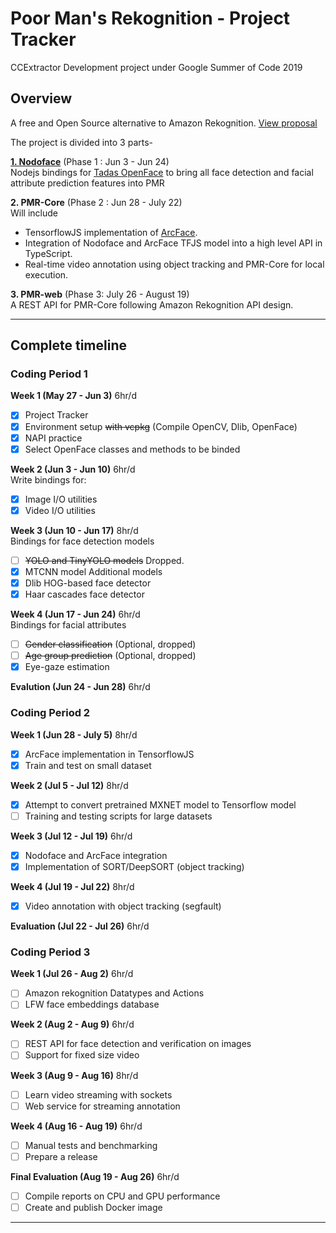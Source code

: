 # Poor Man's Rekognition - Project Tracker   
CCExtractor Development project under Google Summer of Code 2019  

## Overview
A free and Open Source alternative to Amazon Rekognition.
[View proposal](https://github.com/sziraqui/pmr-gsoc-tracker/blob/master/Proposal-PMR-CCExtractor.pdf)   

The project is divided into 3 parts-    

[**1. Nodoface**](https://github.com/sziraqui/nodoface) (Phase 1 : Jun 3 - Jun 24)  
Nodejs bindings for [Tadas OpenFace](https://github.com/TadasBaltrusaitis/OpenFace) to bring all face detection and facial attribute prediction features into PMR   

**2. PMR-Core** (Phase 2 : Jun 28 - July 22)    
Will include    
- TensorflowJS implementation of [ArcFace](https://github.com/deepinsight/insightface).
- Integration of Nodoface and ArcFace TFJS model into a high level API in TypeScript.   
- Real-time video annotation using object tracking and PMR-Core for local execution.    

**3. PMR-web**  (Phase 3: July 26 - August 19)    
A REST API for PMR-Core following Amazon Rekognition API design.  
 
---
## Complete timeline
### Coding Period 1 
**Week 1 (May 27 - Jun 3)** 6hr/d
- [x] Project Tracker
- [x] Environment setup ~~with vcpkg~~ (Compile OpenCV, Dlib, OpenFace)
- [x] NAPI practice
- [x] Select OpenFace classes and methods to be binded

**Week 2 (Jun 3 - Jun 10)** 6hr/d   
Write bindings for:
- [x] Image I/O utilities
- [x] Video I/O utilities

**Week 3 (Jun 10 - Jun 17)** 8hr/d  
Bindings for face detection models
- [ ] ~~YOLO and TinyYOLO models~~ Dropped.
- [x] MTCNN model
Additional models
- [x] Dlib HOG-based face detector
- [x] Haar cascades face detector

**Week 4 (Jun 17 - Jun 24)** 6hr/d  
Bindings for facial attributes
- [ ] ~~Gender classification~~ (Optional, dropped)
- [ ] ~~Age group prediction~~ (Optional, dropped)
- [x] Eye-gaze estimation

**Evalution (Jun 24 - Jun 28)** 6hr/d

### Coding Period 2
**Week 1 (Jun 28 - July 5)** 8hr/d
- [x] ArcFace implementation in TensorflowJS 
- [x] Train and test on small dataset 

**Week 2 (Jul 5 - Jul 12)** 8hr/d
- [x] Attempt to convert pretrained MXNET model to Tensorflow model
- [ ] Training and testing scripts for large datasets

**Week 3 (Jul 12 - Jul 19)** 6hr/d
- [x] Nodoface and ArcFace integration
- [x] Implementation of SORT/DeepSORT (object tracking)

**Week 4 (Jul 19 - Jul 22)** 8hr/d
- [x] Video annotation with object tracking (segfault)

**Evaluation (Jul 22 - Jul 26)** 6hr/d

### Coding Period 3
**Week 1 (Jul 26 - Aug 2)** 6hr/d
- [ ] Amazon rekognition Datatypes and Actions
- [ ] LFW face embeddings database

**Week 2 (Aug 2 - Aug 9)** 6hr/d
- [ ] REST API for face detection and verification on images
- [ ] Support for fixed size video

**Week 3 (Aug 9 - Aug 16)** 8hr/d
- [ ] Learn video streaming with sockets
- [ ] Web service for streaming annotation

**Week 4 (Aug 16 - Aug 19)** 6hr/d
- [ ] Manual tests and benchmarking
- [ ] Prepare a release

**Final Evaluation (Aug 19 - Aug 26)** 6hr/d
- [ ] Compile reports on CPU and GPU performance
- [ ] Create and publish Docker image

---
